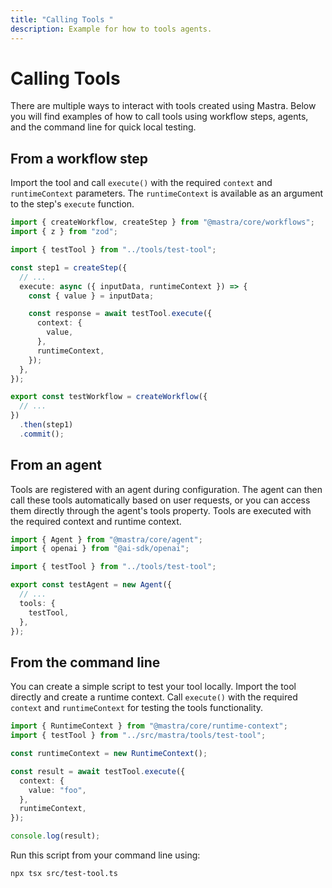 ```yaml
---
title: "Calling Tools "
description: Example for how to tools agents.
---
```


# Calling Tools

There are multiple ways to interact with tools created using Mastra. Below you will find examples of how to call tools using workflow steps, agents, and the command line for quick local testing.

## From a workflow step

Import the tool and call `execute()` with the required `context` and `runtimeContext` parameters. The `runtimeContext` is available as an argument to the step's `execute` function.

```typescript filename="src/mastra/workflows/test-workflow.ts" showLineNumbers copy
import { createWorkflow, createStep } from "@mastra/core/workflows";
import { z } from "zod";

import { testTool } from "../tools/test-tool";

const step1 = createStep({
  // ...
  execute: async ({ inputData, runtimeContext }) => {
    const { value } = inputData;

    const response = await testTool.execute({
      context: {
        value,
      },
      runtimeContext,
    });
  },
});

export const testWorkflow = createWorkflow({
  // ...
})
  .then(step1)
  .commit();
```

## From an agent

Tools are registered with an agent during configuration. The agent can then call these tools automatically based on user requests, or you can access them directly through the agent's tools property. Tools are executed with the required context and runtime context.

```typescript filename="src/mastra/agents/test-agent.ts" showLineNumbers copy
import { Agent } from "@mastra/core/agent";
import { openai } from "@ai-sdk/openai";

import { testTool } from "../tools/test-tool";

export const testAgent = new Agent({
  // ...
  tools: {
    testTool,
  },
});
```

## From the command line

You can create a simple script to test your tool locally. Import the tool directly and create a runtime context. Call `execute()` with the required `context` and `runtimeContext` for testing the tools functionality.

```typescript filename="src/test-tool.ts" showLineNumbers copy
import { RuntimeContext } from "@mastra/core/runtime-context";
import { testTool } from "../src/mastra/tools/test-tool";

const runtimeContext = new RuntimeContext();

const result = await testTool.execute({
  context: {
    value: "foo",
  },
  runtimeContext,
});

console.log(result);
```

Run this script from your command line using:

```bash
npx tsx src/test-tool.ts
```
